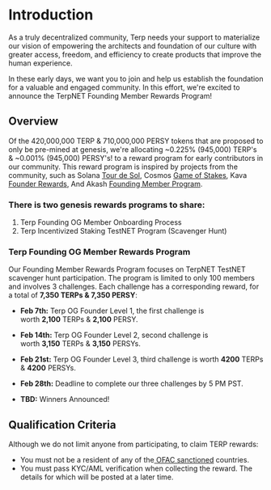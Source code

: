 # Introduction
As a truly decentralized community, Terp needs your support to materialize our vision of empowering the architects and foundation of our culture with greater access, freedom, and efficiency to create products that improve the human experience.

In these early days, we want you to join and help us establish the foundation for a valuable and engaged community. In this effort, we're excited to announce the TerpNET Founding Member Rewards Program!

## Overview 
Of the 420,000,000 TERP & 710,000,000 PERSY tokens that are proposed to only be pre-mined at genesis, we're allocating ~0.225% (945,000) TERP's & ~0.001% (945,000) PERSY's! to a reward program for early contributors in our community. This reward program is inspired by projects from the community, such as Solana [Tour de Sol](https://solana.com/tds), Cosmos [Game of Stakes](https://github.com/cosmos/game-of-stakes), Kava [Founder Rewards](https://github.com/Kava-Labs/kava/blob/master/docs/REWARDS.md), And Akash [Founding Member Program](https://akash.network/).

### There is two genesis rewards programs to share:
1) Terp Founding OG Member Onboarding Process
2) Terp Incentivized Staking TestNET Program (Scavenger Hunt)

### Terp Founding OG Member Rewards Program
Our Founding Member Rewards Program focuses on TerpNET TestNET scavenger hunt participation. The program is limited to only 100 members and involves 3 challenges. Each challenge has a corresponding reward, for a total of **7,350 TERPs & 7,350 PERSY**:

- **Feb 7th:** Terp OG Founder Level 1, the first challenge is \
worth **2,100** TERPs & **2,100** PERSY.

- **Feb 14th:** Terp OG Founder Level 2, second challenge is \
worth **3,150** TERPs & **3,150** PERSYs.

- **Feb 21st:** Terp OG Founder Level 3, third challenge is worth **4200** TERPs & **4200** PERSYs.

- **Feb 28th:** Deadline to complete our three challenges by 5 PM PST.

- **TBD:** Winners Announced!

## Qualification Criteria
Although we do not limit anyone from participating, to claim TERP rewards:
- You must not be a resident of any of the[ OFAC sanctioned](https://home.treasury.gov/policy-issues/office-of-foreign-assets-control-sanctions-programs-and-information) countries.
- You must pass KYC/AML verification when collecting the reward. The details for which will be posted at a later time.